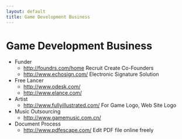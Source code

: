 ```yaml
---
layout: default
title: Game Development Business
---
```


# Game Development Business

  * Funder
    * http://foundrs.com/home Recruit Create Co-Founders
    * http://www.echosign.com/ Electronic Signature Solution
  * Free Lancer
    * http://www.odesk.com/
    * http://www.elance.com/
  * Artist
    * http://www.fullyillustrated.com/ For Game Logo, Web Site Logo
  * Music Outsourcing
    * http://www.gamemusic.com.cn/
  * Document Process
    * http://www.pdfescape.com/ Edit PDF file online freely
